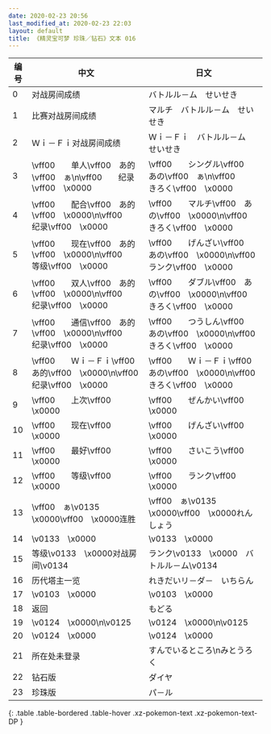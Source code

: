 ```yaml
---
date: 2020-02-23 20:56
last_modified_at: 2020-02-23 22:03
layout: default
title: 《精灵宝可梦 珍珠／钻石》文本 016
---
```

| 编号 | 中文 | 日文 |
| ---- | ---- | ---- |
| 0 | 对战房间成绩 | バトルル－ム　せいせき |
| 1 | 比赛对战房间成绩 | マルチ　バトルル－ム　せいせき |
| 2 | Ｗｉ－Ｆｉ对战房间成绩 | Ｗｉ－Ｆｉ　バトルル－ム　せいせき |
| 3 | \vff00　　单人\vff00　あ的\vff00　ぁ\n\vff00　　纪录\vff00　\x0000 | \vff00　　シングル\vff00　あの\vff00　ぁ\n\vff00　　きろく\vff00　\x0000 |
| 4 | \vff00　　配合\vff00　あ的\vff00　\x0000\n\vff00　　纪录\vff00　\x0000 | \vff00　　マルチ\vff00　あの\vff00　\x0000\n\vff00　　きろく\vff00　\x0000 |
| 5 | \vff00　　现在\vff00　あ的\vff00　\x0000\n\vff00　　等级\vff00　\x0000 | \vff00　　げんざい\vff00　あの\vff00　\x0000\n\vff00　　ランク\vff00　\x0000 |
| 6 | \vff00　　双人\vff00　あ的\vff00　\x0000\n\vff00　　纪录\vff00　\x0000 | \vff00　　ダブル\vff00　あの\vff00　\x0000\n\vff00　　きろく\vff00　\x0000 |
| 7 | \vff00　　通信\vff00　あ的\vff00　\x0000\n\vff00　　纪录\vff00　\x0000 | \vff00　　つうしん\vff00　あの\vff00　\x0000\n\vff00　　きろく\vff00　\x0000 |
| 8 | \vff00　　Ｗｉ－Ｆｉ\vff00　あ的\vff00　\x0000\n\vff00　　纪录\vff00　\x0000 | \vff00　　Ｗｉ－Ｆｉ\vff00　あの\vff00　\x0000\n\vff00　　きろく\vff00　\x0000 |
| 9 | \vff00　　上次\vff00　\x0000 | \vff00　　ぜんかい\vff00　\x0000 |
| 10 | \vff00　　现在\vff00　\x0000 | \vff00　　げんざい\vff00　\x0000 |
| 11 | \vff00　　最好\vff00　\x0000 | \vff00　　さいこう\vff00　\x0000 |
| 12 | \vff00　　等级\vff00　\x0000 | \vff00　　ランク\vff00　\x0000 |
| 13 | \vff00　ぁ\v0135　\x0000\vff00　\x0000连胜 | \vff00　ぁ\v0135　\x0000\vff00　\x0000れんしょう |
| 14 | \v0133　\x0000 | \v0133　\x0000 |
| 15 | 等级\v0133　\x0000对战房间\v0134　　 | ランク\v0133　\x0000　バトルル－ム\v0134　　 |
| 16 | 历代塔主一览 | れきだいリ－ダ－　いちらん |
| 17 | \v0103　\x0000 | \v0103　\x0000 |
| 18 | 返回 | もどる |
| 19 | \v0124　\x0000\n\v0125　　 | \v0124　\x0000\n\v0125　　 |
| 20 | \v0124　\x0000 | \v0124　\x0000 |
| 21 | 所在处未登录 | すんでいるところ\nみとうろく |
| 22 | 钻石版 | ダイヤ |
| 23 | 珍珠版 | パ－ル |
{: .table .table-bordered .table-hover .xz-pokemon-text .xz-pokemon-text-DP }